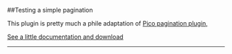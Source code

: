 <!--
Title: Testing the Basic Paginator
date: 27 February 2014
author: jacmgr
Layout: paginator
comments: off
-->
##Testing a simple pagination

This plugin is pretty much a phile adaptation of [Pico pagination plugin,](https://github.com/rewdy/Pico-Pagination)

[See a little documentation and download](%base_url%/docs/plugins/plugin.jacpagination)

------
